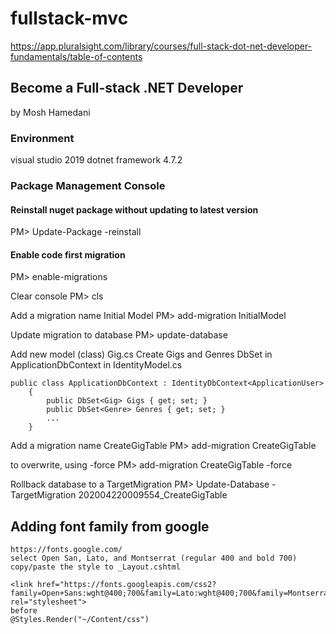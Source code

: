 # fullstack-mvc

https://app.pluralsight.com/library/courses/full-stack-dot-net-developer-fundamentals/table-of-contents

## Become a Full-stack .NET Developer
by Mosh Hamedani

### Environment
visual studio 2019
dotnet framework 4.7.2

### Package Management Console
#### Reinstall nuget package without updating to latest version
PM> Update-Package -reinstall

#### Enable code first migration
PM> enable-migrations

Clear console
PM> cls

Add a migration name Initial Model
PM> add-migration InitialModel

Update migration to database
PM> update-database

Add new model (class) Gig.cs
Create Gigs and Genres DbSet in ApplicationDbContext in IdentityModel.cs
```
public class ApplicationDbContext : IdentityDbContext<ApplicationUser>
    {
        public DbSet<Gig> Gigs { get; set; }
        public DbSet<Genre> Genres { get; set; }
        ...
    }
```
Add a migration name CreateGigTable
PM> add-migration CreateGigTable

to overwrite, using -force
PM> add-migration CreateGigTable -force

Rollback database to a TargetMigration
PM> Update-Database -TargetMigration 202004220009554_CreateGigTable


## Adding font family from google
```
https://fonts.google.com/
select Open San, Lato, and Montserrat (regular 400 and bold 700)
copy/paste the style to _Layout.cshtml

<link href="https://fonts.googleapis.com/css2?family=Open+Sans:wght@400;700&family=Lato:wght@400;700&family=Montserrat:wght@400;700&display=swap" rel="stylesheet">
before 
@Styles.Render("~/Content/css")

```